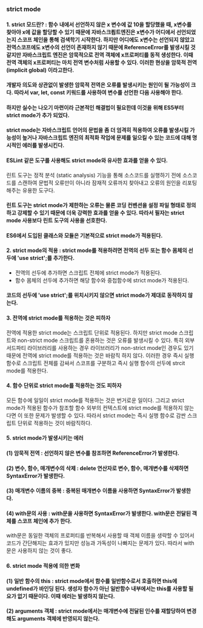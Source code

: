### strict mode

#### 1. strict 모드란? : 함수 내에서 선언하지 않은 x 변수에 값 10을 할당했을 때, x변수를 찾아야 x에 값을 할당할 수 있기 때문에 자바스크릡트엔진은 x변수가 어디에서 선언되었는지 스코프 체인을 통해 검색학기 시작한다. 하지만 어디에도 x변수는 선언되지 않았고 전역스코프에도 x변수의 선언이 존재하지 않기 때문에 ReferenceError를 발생시킬 것 같지만 자바스크립트 엔진은 암묵적으로 전역 객체에 x프로퍼티를 동적 생성한다. 이때 전역 객체의 x프로퍼티는 마치 전역 변수처럼 사용할 수 있다. 이러한 현상을 암묵적 전역 (implicit global) 이라고한다.

#### 개발자 의도와 상관없이 발생한 암묵적 전역은 오류를 발생시키는 원인이 될 가능성이 크다. 따라서 var, let, const 키워드를 사용하여 변수를 선언한 다음 사용해야 한다.

#### 하지만 실수는 나오기 마련이라 근본적인 해결법이 필요한데 이것을 위해 ES5부터 strict mode가 추가 되었다.

#### strict mode는 자바스크립트 언어의 문법을 좀 더 엄격히 적용하여 오류를 발생시킬 가능성이 높거나 자바스크립트 엔진의 최적화 작업에 문제를 일으킬 수 있는 코드에 대해 명시적인 에러를 발생시킨다.

#### ESLint 같은 도구를 사용해도 strict mode와 유사한 효과를 얻을 수 있다.

린트 도구는 정적 분석 (static analysis) 기능을 통해 소스코드를 실행하기 전에 소스코드를 스캔하여 문법적 오류만이 아니라 잠재적 오류까지 찾아내고 오류의 원인을 리포팅해주는 유용한 도구다.

#### 린트 도구는 strict mode가 제한하는 오류는 물론 코딩 컨벤션을 설정 파일 형태로 정의하고 강제할 수 있기 때문에 더욱 강력한 효과를 얻을 수 있다. 따라서 필자는 strict mode 사용보다 린트 도구의 사용을 선호한다.

#### ES6에서 도입된 클래스와 모듈은 기본적으로 strict mode가 적용된다.

#### 2. strict mode의 적용 : strict mode를 적용하려면 전역의 선두 또는 함수 몸체의 선두에 'use strict';를 추가한다.

- 전역의 선두에 추가하면 스크립트 전체에 strict mode가 적용된다.
- 함수 몸체의 선두에 추가하면 해당 함수와 중첩함수에 strict mode가 적용된다.

#### 코드의 선두에 'use strict';를 위치시키지 않으면 strict mode가 제대로 동작하지 않는다.

#### 3. 전역에 strict mode를 적용하는 것은 피하자

전역에 적용한 strict mode는 스크립트 단위로 적용된다. 하지만 strict mode 스크립트와 non-strict mode 스크립트를 혼용하는 것은 오류를 발생시킬 수 있다. 특히 외부 서드파티 라이브러리를 사용하는 경우 라이브러리가 non-strict mode인 경우도 있기 때문에 전역에 strict mode를 적용하는 것은 바람직 하지 않다. 이러한 경우 즉시 실행 함수로 스크립트 전체를 감싸서 스코프를 구분하고 즉시 실행 함수의 선두에 strcit mode를 적용한다.

#### 4. 함수 단위로 strict mode를 적용하는 것도 피하자

모든 함수에 일일이 strict mode를 적용하는 것은 번거로운 일이다. 그리고 strict mode가 적용된 함수가 참조할 함수 외부의 컨텍스트에 strict mode를 적용하지 않는다면 이 또한 문제가 발생할 수 있다. 따라서 strict mode는 즉시 실행 함수로 감싼 스크립트 단위로 적용하는 것이 바람직하다.

#### 5. strict mode가 발생시키는 에러

#### (1) 암묵적 전역 : 선언하지 않은 변수를 참조하면 ReferenceError가 발생한다.

#### (2) 변수, 함수, 매개변수의 삭제 : delete 연산자로 변수, 함수, 매개변수를 삭제하면 SyntaxError가 발생한다.

#### (3) 매개변수 이름의 중복 : 중복된 매개변수 이름을 사용하면 SyntaxError가 발생한다.

#### (4) with문의 사용 : with문을 사용하면 SyntaxError가 발생한다. with문은 전달된 객체를 스코프 체인에 추가 한다. 

with문은 동일한 객체의 프로퍼티를 반복해서 사용할 때 객체 이름을 생략할 수 있어서 코드가 간단해지는 효과가 있지만 성능과 가독성이 나빠지는 문제가 있다. 따라서 with문은 사용하지 않는 것이 좋다.

#### 6. strict mode 적용에 의한 변화

#### (1) 일반 함수의 this : strict mode에서 함수를 일반함수로서 호출하면 this에 undefined가 바인딩 된다. 생성자 함수가 아닌 일반함수 내부에서는 this를 사용할 필요가 없기 때문이다. 이때 에러는 발생하지 않는다.

#### (2) arguments 객체 : strict mode에서는 매개변수에 전달된 인수를 재할당하여 변경해도 arguments 객체에 반영되지 않는다.






